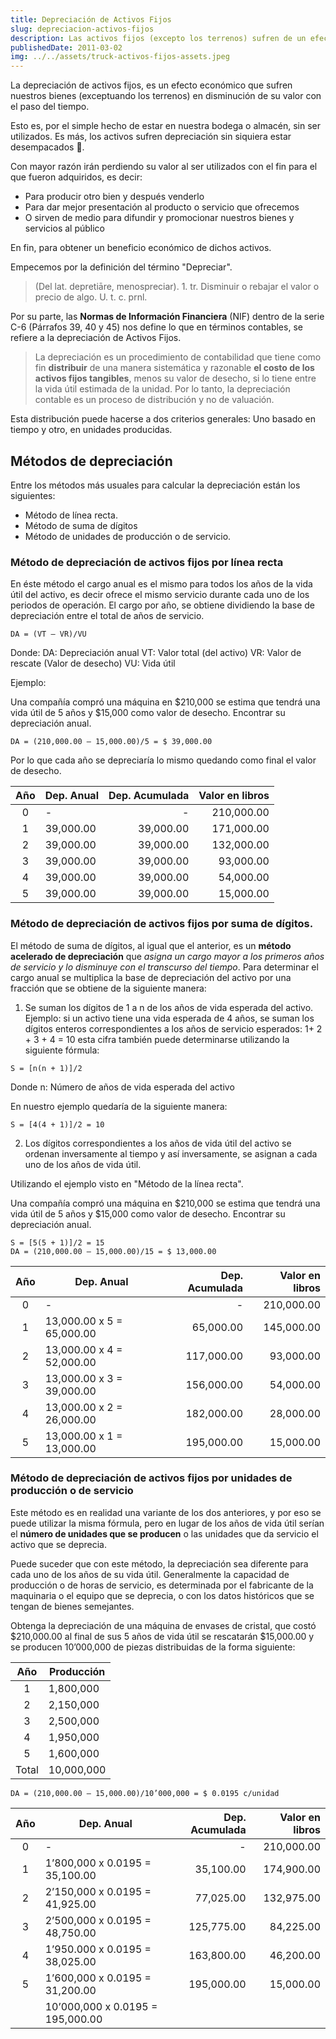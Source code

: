 ```yaml
---
title: Depreciación de Activos Fijos
slug: depreciacion-activos-fijos
description: Las activos fijos (excepto los terrenos) sufren de un efecto económico denominado depreciación, que no es mas que la disminución de su valor.
publishedDate: 2011-03-02
img: ../../assets/truck-activos-fijos-assets.jpeg
---
```

La depreciación de activos fijos, es un efecto económico que sufren nuestros bienes (exceptuando los terrenos) en disminución de su valor con el paso del tiempo.

Esto es, por el simple hecho de estar en nuestra bodega o almacén, sin ser utilizados. Es más, los activos sufren depreciación sin siquiera estar desempacados 🤯.

Con mayor razón irán perdiendo su valor al ser utilizados con el fin para el que fueron adquiridos, es decir:

- Para producir otro bien y después venderlo
- Para dar mejor presentación al producto o servicio que ofrecemos 
- O sirven de medio para difundir y promocionar nuestros bienes y servicios al público

En fin, para obtener un beneficio económico de dichos activos.

Empecemos por la definición del término "Depreciar".

> (Del lat. depretiāre, menospreciar).
> 1. tr. Disminuir o rebajar el valor o precio de algo. U. t. c. prnl.

Por su parte, las **Normas de Información Financiera** (NIF) dentro de la serie C-6 (Párrafos 39, 40 y 45) nos define lo que en términos contables, se refiere a la depreciación de Activos Fijos.

> La depreciación es un procedimiento de contabilidad que tiene como fin **distribuir** de una manera sistemática y razonable **el costo de los activos fijos tangibles**, menos su valor de desecho, si lo tiene entre la vida útil estimada de la unidad. Por lo tanto, la depreciación contable es un proceso de distribución y no de valuación.

Esta distribución puede hacerse a dos criterios generales: Uno basado en tiempo y otro, en unidades producidas.

## Métodos de depreciación

Entre los métodos más usuales para calcular la depreciación están los siguientes:

- Método de línea recta. 
- Método de suma de dígitos 
- Método de unidades de producción o de servicio.

### Método de depreciación de activos fijos por línea recta

En éste método el cargo anual es el mismo para todos los años de la vida útil del activo, es decir ofrece el mismo servicio durante cada uno de los periodos de operación. El cargo por año, se obtiene dividiendo la base de depreciación entre el total de años de servicio.

```
DA = (VT – VR)/VU
```

Donde:
DA: Depreciación anual
VT: Valor total (del activo)
VR: Valor de rescate (Valor de desecho)
VU: Vida útil

Ejemplo:

Una compañía compró una máquina en $210,000 se estima que tendrá una vida útil de 5 años y $15,000 como valor de desecho. Encontrar su depreciación anual.

```
DA = (210,000.00 – 15,000.00)/5 = $ 39,000.00
```

Por lo que cada año se depreciaría lo mismo quedando como final el valor de desecho.

| Año | Dep. Anual | Dep. Acumulada | Valor en libros |
|:---:|------------|---------------:|----------------:|
|  0  | -          |              - |      210,000.00 |
|  1  | 39,000.00  |      39,000.00 |      171,000.00 |
|  2  | 39,000.00  |      39,000.00 |      132,000.00 |
|  3  | 39,000.00  |      39,000.00 |       93,000.00 |
|  4  | 39,000.00  |      39,000.00 |       54,000.00 |
|  5  | 39,000.00  |      39,000.00 |       15,000.00 |

### Método de depreciación de activos fijos por suma de dígitos.

El método de suma de dígitos, al igual que el anterior, es un **método acelerado de depreciación** que _asigna un cargo mayor a los primeros años de servicio y lo disminuye con el transcurso del tiempo_. Para determinar el cargo anual se multiplica la base de depreciación del activo por una fracción que se obtiene de la siguiente manera:

1. Se suman los dígitos de 1 a n de los años de vida esperada del activo. Ejemplo: si un activo tiene una vida esperada de 4 años, se suman los dígitos enteros correspondientes a los años de servicio esperados: 1+ 2 + 3 + 4 = 10 esta cifra también puede determinarse utilizando la siguiente fórmula:

```
S = [n(n + 1)]/2
```

Donde n: Número de años de vida esperada del activo

En nuestro ejemplo quedaría de la siguiente manera:

```
S = [4(4 + 1)]/2 = 10
```

2. Los dígitos correspondientes a los años de vida útil del activo se ordenan inversamente al tiempo y así inversamente, se asignan a cada uno de los años de vida útil.

Utilizando el ejemplo visto en "Método de la línea recta".

Una compañía compró una máquina en $210,000 se estima que tendrá una vida útil de 5 años y $15,000 como valor de desecho. Encontrar su depreciación anual.

```
S = [5(5 + 1)]/2 = 15
DA = (210,000.00 – 15,000.00)/15 = $ 13,000.00
```


| Año | Dep. Anual                | Dep. Acumulada | Valor en libros |
|:---:|---------------------------|---------------:|----------------:|
|  0  | -                         |              - |      210,000.00 |
|  1  | 13,000.00 x 5 = 65,000.00 |      65,000.00 |      145,000.00 |
|  2  | 13,000.00 x 4 = 52,000.00 |     117,000.00 |       93,000.00 |
|  3  | 13,000.00 x 3 = 39,000.00 |     156,000.00 |       54,000.00 |
|  4  | 13,000.00 x 2 = 26,000.00 |     182,000.00 |       28,000.00 |
|  5  | 13,000.00 x 1 = 13,000.00 |     195,000.00 |       15,000.00 |

### Método de depreciación de activos fijos por unidades de producción o de servicio

Este método es en realidad una variante de los dos anteriores, y por eso se puede utilizar la misma fórmula, pero en lugar de los años de vida útil serían el **número de unidades que se producen** o las unidades que da servicio el activo que se deprecia.

Puede suceder que con este método, la depreciación sea diferente para cada uno de los años de su vida útil. Generalmente la capacidad de producción o de horas de servicio, es determinada por el fabricante de la maquinaria o el equipo que se deprecia, o con los datos históricos que se tengan de bienes semejantes.

Obtenga la depreciación de una máquina de envases de cristal, que costó $210,000.00 al final de sus 5 años de vida útil se rescatarán $15,000.00 y se producen 10’000,000 de piezas distribuidas de la forma siguiente:

|  Año  | Producción |
|:-----:|------------|
|   1   | 1,800,000  |
|   2   | 2,150,000  |
|   3   | 2,500,000  |
|   4   | 1,950,000  |
|   5   | 1,600,000  |
| Total | 10,000,000 |

```
DA = (210,000.00 – 15,000.00)/10’000,000 = $ 0.0195 c/unidad
```

| Año | Dep. Anual                       | Dep. Acumulada | Valor en libros |
|:---:|----------------------------------|---------------:|----------------:|
|  0  | -                                |              - |      210,000.00 |
|  1  | 1’800,000 x 0.0195 = 35,100.00   |      35,100.00 |      174,900.00 |
|  2  | 2’150,000 x 0.0195 = 41,925.00   |      77,025.00 |      132,975.00 |
|  3  | 2’500,000 x 0.0195 = 48,750.00   |     125,775.00 |       84,225.00 |
|  4  | 1’950.000 x 0.0195 = 38,025.00   |     163,800.00 |       46,200.00 |
|  5  | 1’600,000 x 0.0195 = 31,200.00   |     195,000.00 |       15,000.00 |
|     | 10’000,000 x 0.0195 = 195,000.00 |                |                 |

